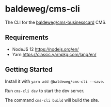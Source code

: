# baldeweg/cms-cli

The CLI for the [baldeweg/cms-businesscard](https://github.com/abaldeweg/cms-businesscard) CMS.

## Requirements

- NodeJS 12 <https://nodejs.org/en/>
- Yarn <https://classic.yarnpkg.com/lang/en/>

## Getting Started

Install it with `yarn add @baldeweg/cms-cli --save`.

Run `cms-cli dev` to start the dev server.

The command `cms-cli build` will build the site.
